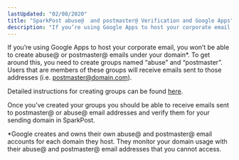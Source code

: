 ```yaml
---
lastUpdated: "02/08/2020"
title: "SparkPost abuse@  and postmaster@ Verification and Google Apps"
description: "If you’re using Google Apps to host your corporate email you won’t be able to create abuse or postmaster emails under your domain To get around this you need to create groups named abuse and postmaster Users that are members of these groups will receive emails sent to those addresses..."
---
```


If you’re using Google Apps to host your corporate email, you won’t be able to create abuse@ or postmaster@ emails under your domain*. To get around this, you need to create groups named “abuse” and “postmaster”. Users that are members of these groups will receive emails sent to those addresses (i.e. postmaster@domain.com).

Detailed instructions for creating groups can be found [here](https://support.google.com/a/answer/33343#adminconsole).

Once you’ve created your groups you should be able to receive emails sent to postmaster@ or abuse@ email addresses and verify them for your sending domain in SparkPost.

*Google creates and owns their own abuse@ and postmaster@ email accounts for each domain they host. They monitor your domain usage with their abuse@ and postmaster@ email addresses that you cannot access.
